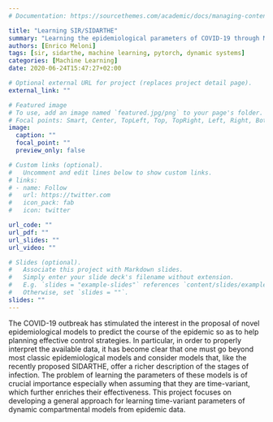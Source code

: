 ```yaml
---
# Documentation: https://sourcethemes.com/academic/docs/managing-content/

title: "Learning SIR/SIDARTHE"
summary: "Learning the epidemiological parameters of COVID-19 through Machine Learning."
authors: [Enrico Meloni]
tags: [sir, sidarthe, machine learning, pytorch, dynamic systems]
categories: [Machine Learning]
date: 2020-06-24T15:47:27+02:00

# Optional external URL for project (replaces project detail page).
external_link: ""

# Featured image
# To use, add an image named `featured.jpg/png` to your page's folder.
# Focal points: Smart, Center, TopLeft, Top, TopRight, Left, Right, BottomLeft, Bottom, BottomRight.
image:
  caption: ""
  focal_point: ""
  preview_only: false

# Custom links (optional).
#   Uncomment and edit lines below to show custom links.
# links:
# - name: Follow
#   url: https://twitter.com
#   icon_pack: fab
#   icon: twitter

url_code: ""
url_pdf: ""
url_slides: ""
url_video: ""

# Slides (optional).
#   Associate this project with Markdown slides.
#   Simply enter your slide deck's filename without extension.
#   E.g. `slides = "example-slides"` references `content/slides/example-slides.md`.
#   Otherwise, set `slides = ""`.
slides: ""
---
```


The COVID-19 outbreak has stimulated the interest in the proposal of novel epidemiological models to predict the course of the epidemic so as to help planning effective control strategies. In particular, in order to properly interpret the available data, it has become clear that one must go beyond most classic epidemiological models and consider models that, like the recently proposed SIDARTHE, offer a richer description of the stages of infection. The problem of learning the parameters of these models is of crucial importance especially when assuming that they are time-variant, which further enriches their effectiveness. This project focuses on developing a general approach for learning time-variant parameters of dynamic compartmental models from epidemic data.